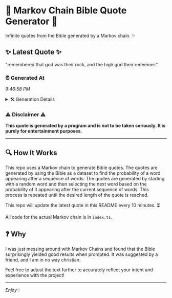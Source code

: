 # 📖 Markov Chain Bible Quote Generator 📖

Infinite quotes from the Bible generated by a Markov chain. ✨

## ✨ Latest Quote ✨
"remembered that god was their rock, and the high god their redeemer."

### ⏰ Generated At
*9:46:58 PM*

<details>
    <summary>🛠️ Generation Details</summary>
    <p>
        <strong>🌱 Seed:</strong> remembered<br>
        <strong>🔄 Iterations:</strong> 11<br>
        <strong>📜 Context History:</strong><br>[ remembered ]: that<br>[ remembered, that ]: god<br>[ remembered, that, god ]: was<br>[ remembered, that, god, was ]: their<br>[ remembered, that, god, was, their ]: rock,<br>[ remembered, that, god, was, their, rock, ]: and<br>[ that, god, was, their, rock,, and ]: the<br>[ god, was, their, rock,, and, the ]: high<br>[ was, their, rock,, and, the, high ]: god<br>[ their, rock,, and, the, high, god ]: their<br>[ rock,, and, the, high, god, their ]: redeemer.<br>
    </p>
</details>

### ⚠️ Disclaimer ⚠️
**This quote is generated by a program and is not to be taken seriously. It is purely for entertainment purposes.**

---

## 🔍 How It Works

This repo uses a Markov chain to generate Bible quotes. The quotes are generated by using the Bible as a dataset to find the probability of a word appearing after a sequence of words. The quotes are generated by starting with a random word and then selecting the next word based on the probability of it appearing after the current sequence of words. This process is repeated until the desired length of the quote is reached.

This repo will update the latest quote in this README every 10 minutes. ⏳

All code for the actual Markov chain is in `index.ts`.

## ❓ Why

I was just messing around with Markov Chains and found that the Bible surprisingly yielded good results when prompted. 
It was suggested by a friend, and I am in no way christian.

Feel free to adjust the text further to accurately reflect your intent and experience with the project!

---

*Enjoy*✨
